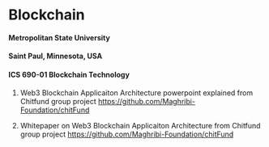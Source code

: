 # Blockchain

#### Metropolitan State University
#### Saint Paul, Minnesota, USA
#### ICS 690-01 Blockchain Technology


1. Web3 Blockchain Applicaiton Architecture powerpoint explained from Chitfund group project https://github.com/Maghribi-Foundation/chitFund

2. Whitepaper on Web3 Blockchain Applicaiton Architecture from Chitfund group project https://github.com/Maghribi-Foundation/chitFund
